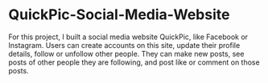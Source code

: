 # QuickPic-Social-Media-Website
For this project, I built a social media website QuickPic, like Facebook or Instagram. Users can create accounts on this site, update their profile details, follow or unfollow other people. They can make new posts, see posts of other people they are following, and post like or comment on those posts.
